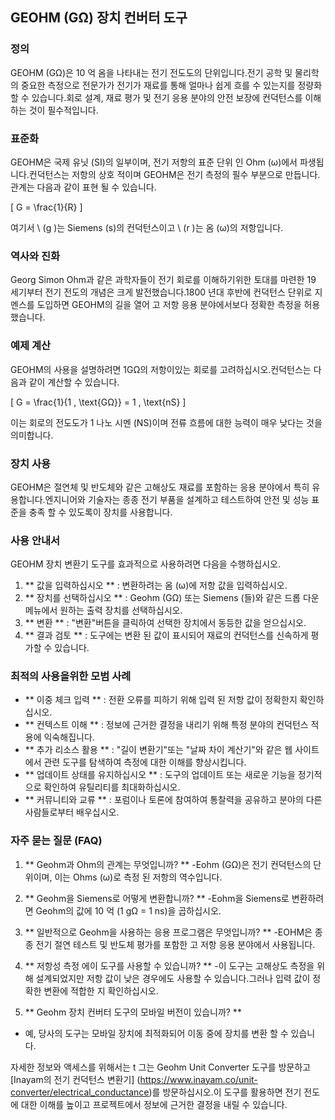 ## GEOHM (GΩ) 장치 컨버터 도구

### 정의
GEOHM (GΩ)은 10 억 옴을 나타내는 전기 전도도의 단위입니다.전기 공학 및 물리학의 중요한 측정으로 전문가가 전기가 재료를 통해 얼마나 쉽게 흐를 수 있는지를 정량화 할 수 있습니다.회로 설계, 재료 평가 및 전기 응용 분야의 안전 보장에 컨덕턴스를 이해하는 것이 필수적입니다.

### 표준화
GEOHM은 국제 유닛 (SI)의 일부이며, 전기 저항의 표준 단위 인 Ohm (ω)에서 파생됩니다.컨덕턴스는 저항의 상호 적이며 GEOHM은 전기 측정의 필수 부분으로 만듭니다.관계는 다음과 같이 표현 될 수 있습니다.

\[ G = \frac{1}{R} \]

여기서 \ (g \)는 Siemens (s)의 컨덕턴스이고 \ (r \)는 옴 (ω)의 저항입니다.

### 역사와 진화
Georg Simon Ohm과 같은 과학자들이 전기 회로를 이해하기위한 토대를 마련한 19 세기부터 전기 전도의 개념은 크게 발전했습니다.1800 년대 후반에 컨덕턴스 단위로 지멘스를 도입하면 GEOHM의 길을 열어 고 저항 응용 분야에서보다 정확한 측정을 허용했습니다.

### 예제 계산
GEOHM의 사용을 설명하려면 1GΩ의 저항이있는 회로를 고려하십시오.컨덕턴스는 다음과 같이 계산할 수 있습니다.

\[ G = \frac{1}{1 \, \text{GΩ}} = 1 \, \text{nS} \]

이는 회로의 전도도가 1 나노 시멘 (NS)이며 전류 흐름에 대한 능력이 매우 낮다는 것을 의미합니다.

### 장치 사용
GEOHM은 절연체 및 반도체와 같은 고해상도 재료를 포함하는 응용 분야에서 특히 유용합니다.엔지니어와 기술자는 종종 전기 부품을 설계하고 테스트하여 안전 및 성능 표준을 충족 할 수 있도록이 장치를 사용합니다.

### 사용 안내서
GEOHM 장치 변환기 도구를 효과적으로 사용하려면 다음을 수행하십시오.

1. ** 값을 입력하십시오 ** : 변환하려는 옴 (ω)에 저항 값을 입력하십시오.
2. ** 장치를 선택하십시오 ** : Geohm (GΩ) 또는 Siemens (들)와 같은 드롭 다운 메뉴에서 원하는 출력 장치를 선택하십시오.
3. ** 변환 ** : "변환"버튼을 클릭하여 선택한 장치에서 동등한 값을 얻으십시오.
4. ** 결과 검토 ** : 도구에는 변환 된 값이 표시되어 재료의 컨덕턴스를 신속하게 평가할 수 있습니다.

### 최적의 사용을위한 모범 사례
- ** 이중 체크 입력 ** : 전환 오류를 피하기 위해 입력 된 저항 값이 정확한지 확인하십시오.
- ** 컨텍스트 이해 ** : 정보에 근거한 결정을 내리기 위해 특정 분야의 컨덕턴스 적용에 익숙해집니다.
- ** 추가 리소스 활용 ** : "길이 변환기"또는 "날짜 차이 계산기"와 같은 웹 사이트에서 관련 도구를 탐색하여 측정에 대한 이해를 향상시킵니다.
- ** 업데이트 상태를 유지하십시오 ** : 도구의 업데이트 또는 새로운 기능을 정기적으로 확인하여 유틸리티를 최대화하십시오.
- ** 커뮤니티와 교류 ** : 포럼이나 토론에 참여하여 통찰력을 공유하고 분야의 다른 사람들로부터 배우십시오.

### 자주 묻는 질문 (FAQ)

1. ** Geohm과 Ohm의 관계는 무엇입니까? **
-Eohm (GΩ)은 전기 컨덕턴스의 단위이며, 이는 Ohms (ω)로 측정 된 저항의 역수입니다.

2. ** Geohm을 Siemens로 어떻게 변환합니까? **
-Eohm을 Siemens로 변환하려면 Geohm의 값에 10 억 (1 gΩ = 1 ns)을 곱하십시오.

3. ** 일반적으로 Geohm을 사용하는 응용 프로그램은 무엇입니까? **
-EOHM은 종종 전기 절연 테스트 및 반도체 평가를 포함한 고 저항 응용 분야에서 사용됩니다.

4. ** 저항성 측정 에이 도구를 사용할 수 있습니까? **
-이 도구는 고해상도 측정을 위해 설계되었지만 저항 값이 낮은 경우에도 사용할 수 있습니다.그러나 입력 값이 정확한 변환에 적합한 지 확인하십시오.

5. ** Geohm 장치 컨버터 도구의 모바일 버전이 있습니까? **
- 예, 당사의 도구는 모바일 장치에 최적화되어 이동 중에 장치를 변환 할 수 있습니다.

자세한 정보와 액세스를 위해서는 t 그는 Geohm Unit Converter 도구를 방문하고 [Inayam의 전기 컨덕턴스 변환기] (https://www.inayam.co/unit-converter/electrical_conductance)를 방문하십시오.이 도구를 활용하면 전기 전도에 대한 이해를 높이고 프로젝트에서 정보에 근거한 결정을 내릴 수 있습니다.